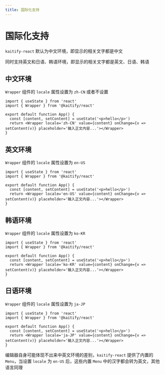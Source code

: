 ```yaml
---
title: 国际化支持
---
```


# 国际化支持

`kaitify-react` 默认为中文环境，即显示的相关文字都是中文

同时支持英文和日语、韩语环境，即显示的相关文字都是英文、日语、韩语

## 中文环境

`Wrapper` 组件的 `locale` 属性设置为 `zh-CN` 或者不设置

```tsx
import { useState } from 'react'
import { Wrapper } from '@kaitify/react'

export default function App() {
  const [content, setContent] = useState('<p>hello</p>')
  return <Wrapper locale='zh-CN' value={content} onChange={v => setContent(v)} placeholder='输入正文内容...'></Wrapper>
}
```

## 英文环境

`Wrapper` 组件的 `locale` 属性设置为 `en-US`

```tsx
import { useState } from 'react'
import { Wrapper } from '@kaitify/react'

export default function App() {
  const [content, setContent] = useState('<p>hello</p>')
  return <Wrapper locale='en-US' value={content} onChange={v => setContent(v)} placeholder='输入正文内容...'></Wrapper>
}
```

## 韩语环境

`Wrapper` 组件的 `locale` 属性设置为 `ko-KR`

```tsx
import { useState } from 'react'
import { Wrapper } from '@kaitify/react'

export default function App() {
  const [content, setContent] = useState('<p>hello</p>')
  return <Wrapper locale='ko-KR' value={content} onChange={v => setContent(v)} placeholder='输入正文内容...'></Wrapper>
}
```

## 日语环境

`Wrapper` 组件的 `locale` 属性设置为 `ja-JP`

```tsx
import { useState } from 'react'
import { Wrapper } from '@kaitify/react'

export default function App() {
  const [content, setContent] = useState('<p>hello</p>')
  return <Wrapper locale='ja-JP' value={content} onChange={v => setContent(v)} placeholder='输入正文内容...'></Wrapper>
}
```

编辑器自身可能体现不出来中英文环境的差别，`kaitify-react` 提供了内置的 `Menu`，当设置 `locale` 为 `en-US` 后，这些内置 `Menu` 中的汉字都会转为英文，其他语言同理
